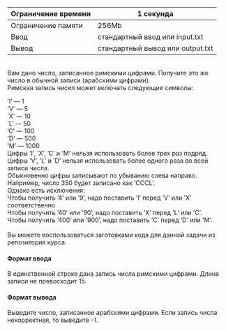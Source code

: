 | Ограничение времени 	| 1 секунда                        	|
|---------------------	|----------------------------------	|
| Ограничение памяти  	| 256Mb                            	|
| Ввод                	| стандартный ввод или input.txt   	|
| Вывод               	| стандартный вывод или output.txt 	|

\
Вам дано число, записанное римскими цифрами. Получите это же число в обычной записи (арабскими цифрами).  
Римская запись чисел может включать следующие символы:

’I’ — 1  
’V’ — 5  
’X’ — 10  
’L’ — 50  
’C’ — 100  
’D’ — 500  
’M’ — 1000  
Цифры ’I’, ’X’, ’C’ и ’M’ нельзя использовать более трех раз подряд. Цифры ’V’, ’L’ и ’D’ нельзя использовать более одного раза во всей записи числа.
\
Обыкновенно цифры записывают по убыванию слева направо. Например, число 350 будет записано как ’CCCL’.
\
Однако есть исключения:
\
Чтобы получить ’4’ или ’9’, надо поставить ’I’ перед ’V’ или ’X’ соответственно  
Чтобы получить ’40’ или ’90’, надо поставить ’X’ перед ’L’ или ’C’.  
Чтобы получить ’400’ или ’900’, надо поставить ’C’ перед ’D’ или ’M’.  
\
Вы можете воспользоваться заготовками кода для данной задачи из репозитория курса.

#### Формат ввода ####
В единственной строке дана запись числа римскими цифрами. Длина записи не превосходит 15.

#### Формат вывода ####
Выведите число, записанное арабскими цифрами. Если запись числа некорректная, то выведите -1.
